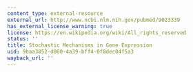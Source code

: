 ```yaml
---
content_type: external-resource
external_url: http://www.ncbi.nlm.nih.gov/pubmed/9023339
has_external_license_warning: true
license: https://en.wikipedia.org/wiki/All_rights_reserved
status: ''
title: Stochastic Mechanisms in Gene Expression
uid: 9baa3852-d060-4a39-bff4-0f8dec04f5a3
wayback_url: ''
---
```

